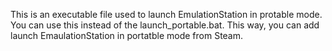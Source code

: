 This is an executable file used to launch EmulationStation in protable mode. You can use this instead of the launch_portable.bat. This way, you can add launch EmaulationStation in portatble mode from Steam.